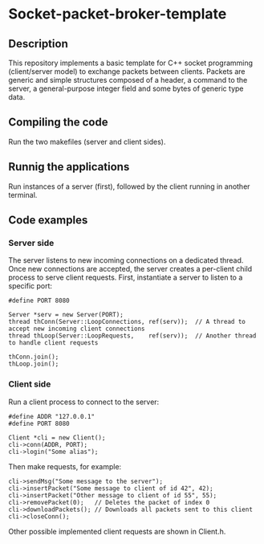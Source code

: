 # Socket-packet-broker-template

## Description

This repository implements a basic template for C++ socket programming (client/server model) to exchange packets between clients.
Packets are generic and simple structures composed of a header, a command to the server, a general-purpose integer field and some bytes of generic type data.

## Compiling the code
Run the two makefiles (server and client sides).


## Runnig the applications
Run instances of a server (first), followed by the client running in another terminal.


## Code examples

### Server side

The server listens to new incoming connections on a dedicated thread. Once new connections are accepted, the server
creates a per-client child process to serve client requests. First, instantiate a server to listen to a specific port:
```
#define PORT 8080

Server *serv = new Server(PORT);
thread thConn(Server::LoopConnections, ref(serv));  // A thread to accept new incoming client connections
thread thLoop(Server::LoopRequests,    ref(serv));	// Another thread to handle client requests

thConn.join();
thLoop.join();
```

### Client side

Run a client process to connect to the server:
```
#define ADDR "127.0.0.1"
#define PORT 8080

Client *cli = new Client();
cli->conn(ADDR, PORT);
cli->login("Some alias");
```

Then make requests, for example:
```
cli->sendMsg("Some message to the server"); 
cli->insertPacket("Some message to client of id 42", 42);
cli->insertPacket("Other message to client of id 55", 55);
cli->removePacket(0);   // Deletes the packet of index 0
cli->downloadPackets(); // Downloads all packets sent to this client
cli->closeConn();
```

Other possible implemented client requests are shown in Client.h.


